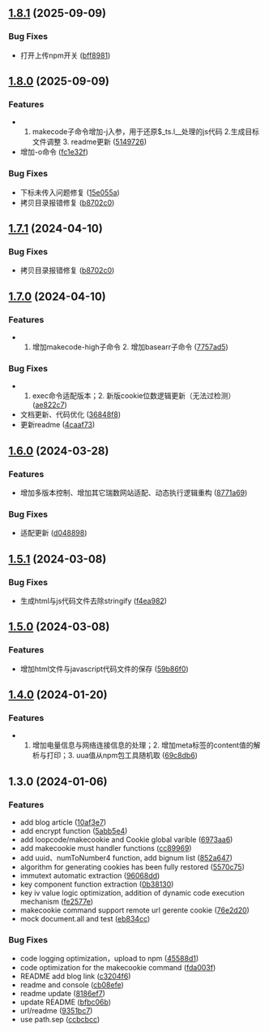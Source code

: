 

## [1.8.1](https://github.com/pysunday/rs-reverse/compare/1.8.0...1.8.1) (2025-09-09)


### Bug Fixes

* 打开上传npm开关 ([bff8981](https://github.com/pysunday/rs-reverse/commit/bff898150bf97b9b81fef6cbd8cfecf7eb162acb))

## [1.8.0](https://github.com/pysunday/rs-reverse/compare/1.7.0...1.8.0) (2025-09-09)


### Features

* 1. makecode子命令增加-j入参，用于还原$_ts.l__处理的js代码 2.生成目标文件调整 3. readme更新 ([5149726](https://github.com/pysunday/rs-reverse/commit/51497269488a32aad65b92c6b17b0a9cb9934d61))
* 增加-o命令 ([fc1e32f](https://github.com/pysunday/rs-reverse/commit/fc1e32fd0bc8b5a4e35c5d5136f9119bf546e155))


### Bug Fixes

* 下标未传入问题修复 ([15e055a](https://github.com/pysunday/rs-reverse/commit/15e055a041a5967252dda2a5257631b2f7aa0925))
* 拷贝目录报错修复 ([b8702c0](https://github.com/pysunday/rs-reverse/commit/b8702c0eeee0a32c11775af523c5e0ecb42fc5bc))

## [1.7.1](https://github.com/pysunday/rs-reverse/compare/1.7.0...1.7.1) (2024-04-10)


### Bug Fixes

* 拷贝目录报错修复 ([b8702c0](https://github.com/pysunday/rs-reverse/commit/b8702c0eeee0a32c11775af523c5e0ecb42fc5bc))

## [1.7.0](https://github.com/pysunday/rs-reverse/compare/1.6.0...1.7.0) (2024-04-10)


### Features

* 1. 增加makecode-high子命令 2. 增加basearr子命令 ([7757ad5](https://github.com/pysunday/rs-reverse/commit/7757ad59341e1278f1f3ea37f2c09fe6374c9193))


### Bug Fixes

* 1. exec命令适配版本；2. 新版cookie位数逻辑更新（无法过检测） ([ae822c7](https://github.com/pysunday/rs-reverse/commit/ae822c7a4dc908fe483d622ff4b391719b447703))
* 文档更新、代码优化 ([36848f8](https://github.com/pysunday/rs-reverse/commit/36848f8527ab954723dccb886b2931047c3c35a6))
* 更新readme ([4caaf73](https://github.com/pysunday/rs-reverse/commit/4caaf73979105168ecfedcf0279fde2d279290cf))

## [1.6.0](https://github.com/pysunday/rs-reverse/compare/1.5.1...1.6.0) (2024-03-28)


### Features

* 增加多版本控制、增加其它瑞数网站适配、动态执行逻辑重构 ([8771a69](https://github.com/pysunday/rs-reverse/commit/8771a698361c80ab94af0057e743d4312b3a5be4))


### Bug Fixes

* 适配更新 ([d048898](https://github.com/pysunday/rs-reverse/commit/d0488986a1c952c2f0f47d1afbc2089386ba31a0))

## [1.5.1](https://github.com/pysunday/rs-reverse/compare/1.5.0...1.5.1) (2024-03-08)


### Bug Fixes

* 生成html与js代码文件去除stringify ([f4ea982](https://github.com/pysunday/rs-reverse/commit/f4ea982fb270fd62f59e96af7698675eb48142a8))

## [1.5.0](https://github.com/pysunday/rs-reverse/compare/1.4.0...1.5.0) (2024-03-08)


### Features

* 增加html文件与javascript代码文件的保存 ([59b86f0](https://github.com/pysunday/rs-reverse/commit/59b86f0ab99b458638802108b223060135d41140))

## [1.4.0](https://github.com/pysunday/rs-reverse/compare/1.3.0...1.4.0) (2024-01-20)


### Features

* 1. 增加电量信息与网络连接信息的处理；2. 增加meta标签的content值的解析与打印；3. uua值从npm包工具随机取 ([69c8db6](https://github.com/pysunday/rs-reverse/commit/69c8db619dd34914c256828585bf326f1c06f523))

## 1.3.0 (2024-01-06)


### Features

* add blog article ([10af3e7](https://github.com/pysunday/rs-reverse/commit/10af3e7a66fb5250f8c6d5f8b55360e8d8d51015))
* add encrypt function ([5abb5e4](https://github.com/pysunday/rs-reverse/commit/5abb5e456a4f5690cd8922b2a722daa650f04d9a))
* add loopcode/makecookie and Cookie global varible ([6973aa6](https://github.com/pysunday/rs-reverse/commit/6973aa68508b06c758d5777118f8fb7f89c8e6ba))
* add makecookie must handler functions ([cc89969](https://github.com/pysunday/rs-reverse/commit/cc899698f87067d0ffa03437a5d42260ca57a514))
* add uuid、numToNumber4 function, add bignum list ([852a647](https://github.com/pysunday/rs-reverse/commit/852a6478b5660d239856939ab47827fe0dc64594))
* algorithm for generating cookies has been fully restored ([5570c75](https://github.com/pysunday/rs-reverse/commit/5570c75cd1c9c834d4cff8dc9b2f8099c4975e75))
* immutext automatic extraction ([96068dd](https://github.com/pysunday/rs-reverse/commit/96068ddc285e9d09b1fd2966664586a2b83c4cf4))
* key component function extraction ([0b38130](https://github.com/pysunday/rs-reverse/commit/0b38130533794d8665a7fc67a557572d3defcaf0))
* key iv value logic optimization, addition of dynamic code execution mechanism ([fe2577e](https://github.com/pysunday/rs-reverse/commit/fe2577e51f8e057945c4440107932b5db89f4df7))
* makecookie command support remote url gerente cookie ([76e2d20](https://github.com/pysunday/rs-reverse/commit/76e2d20d9644f4cbc64a66ec7dd543dd1a8b401b))
* mock document.all and test ([eb834cc](https://github.com/pysunday/rs-reverse/commit/eb834cc4a90a812ffc5e6f0f5e008488127a39ec))


### Bug Fixes

* code logging optimization，upload to npm ([45588d1](https://github.com/pysunday/rs-reverse/commit/45588d148f8a81421e1e8838ba42b07c52a1caf6))
* code optimization for the makecookie command ([fda003f](https://github.com/pysunday/rs-reverse/commit/fda003f6b199c2a5f78f9ec4a83eeae450f2fc6a))
* README add blog link ([c3204f6](https://github.com/pysunday/rs-reverse/commit/c3204f65092c8f4fb1784dbb0c66aaa2b5236827))
* readme and console ([cb08efe](https://github.com/pysunday/rs-reverse/commit/cb08efe0f1dc568ebe27e0665e87b461ed212404))
* readme update ([8186ef7](https://github.com/pysunday/rs-reverse/commit/8186ef7915a298b195b32087282043fa8e1dce15))
* update README ([bfbc06b](https://github.com/pysunday/rs-reverse/commit/bfbc06bc8f0337b7d586407e4ed0b05e183142da))
* url/readme ([9351bc7](https://github.com/pysunday/rs-reverse/commit/9351bc7e17cf67b3f4fa997939bd297367b811e6))
* use path.sep ([ccbcbcc](https://github.com/pysunday/rs-reverse/commit/ccbcbcc3fa368e79b1a18add4e239b5a0dcd071b))

